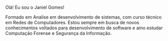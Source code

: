 Olá! Eu sou o Janiel Gomes!

Formado em Analise em desenvolvimento de sistemas, com curso técnico em Redes de Computadores. Estou sempre em busca de novos conhecimentos voltados para 
desenvolvimento de software e amo estudar Computação Forense e Segurança da Informação.



<!---
Janiel-Gomes/Janiel-Gomes is a ✨ special ✨ repository because its `README.md` (this file) appears on your GitHub profile.
You can click the Preview link to take a look at your changes.
--->
